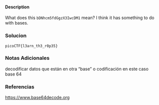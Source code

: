 #### Description

What does this `bDNhcm5fdGgzX3IwcDM1` mean? I think it has something to do with bases.
### Solucion
```
picoCTF{l3arn_th3_r0p35}
```
### Notas Adicionales
decodificar datos que están en otra “base” o codificación en este caso base 64
### Referencias
https://www.base64decode.org